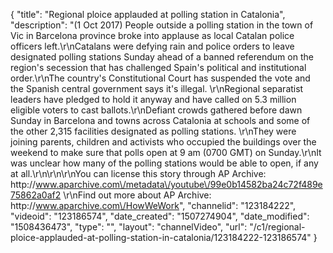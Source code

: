 {
    "title": "Regional ploice applauded at polling station in Catalonia",
    "description": "(1 Oct 2017) People outside a polling station in the town of Vic in Barcelona province broke into applause as local Catalan police officers left.\r\nCatalans were defying rain and police orders to leave designated polling stations Sunday ahead of a banned referendum on the region's secession that has challenged Spain's political and institutional order.\r\nThe country's Constitutional Court has suspended the vote and the Spanish central government says it's illegal. \r\nRegional separatist leaders have pledged to hold it anyway and have called on 5.3 million eligible voters to cast ballots.\r\nDefiant crowds gathered before dawn Sunday in Barcelona and towns across Catalonia at schools and some of the other 2,315 facilities designated as polling stations. \r\nThey were joining parents, children and activists who occupied the buildings over the weekend to make sure that polls open at 9 am (0700 GMT) on Sunday.\r\nIt was unclear how many of the polling stations would be able to open, if any at all.\r\n\r\n\r\nYou can license this story through AP Archive: http:\/\/www.aparchive.com\/metadata\/youtube\/99e0b14582ba24c72f489e75862a0af2 \r\nFind out more about AP Archive: http:\/\/www.aparchive.com\/HowWeWork",
    "channelid": "123184222",
    "videoid": "123186574",
    "date_created": "1507274904",
    "date_modified": "1508436473",
    "type": "",
    "layout": "channelVideo",
    "url": "\/c1\/regional-ploice-applauded-at-polling-station-in-catalonia\/123184222-123186574"
}